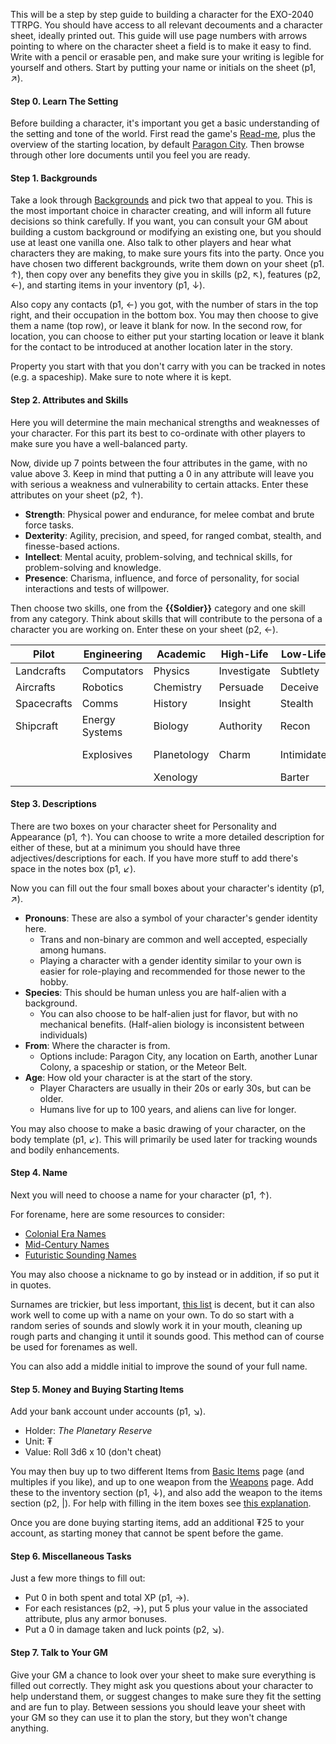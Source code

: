 This will be a step by step guide to building a character for the EXO-2040 TTRPG. You should have access to all relevant decouments and a character sheet, ideally printed out.  This guide will use page numbers with arrows pointing to where on the character sheet a field is to make it easy to find. Write with a pencil or erasable pen, and make sure your writing is legible for yourself and others. Start by putting your name or initials on the sheet (p1, ↗). 
#### Step 0. Learn The Setting
Before building a character, it's important you get a basic understanding of the setting and tone of the world. First read the game's [Read-me](Readme.md), plus the overview of the starting location, by default [Paragon City](/The%20System/Human%20Commonwealth/Paragon%20City.md). Then browse through other lore documents until you feel you are ready. 
#### Step 1. Backgrounds
Take a look through [Backgrounds](/Reference/Backgrounds.md) and pick two that appeal to you. This is the most important choice in character creating, and will inform all future decisions so think carefully. If you want, you can consult your GM about building a custom background or modifying an existing one, but you should use at least one vanilla one. Also talk to other players and hear what characters they are making, to make sure yours fits into the party. Once you have chosen two different backgrounds, write them down on your sheet (p1. ↑), then copy over any benefits they give you in skills (p2, ↖), features (p2, ←), and starting items in your inventory (p1, ↓).

Also copy any contacts (p1, ←) you got, with the number of stars in the top right, and their occupation in the bottom box. You may then choose to give them a name (top row), or leave it blank for now. In the second row, for location, you can choose to either put your starting location or leave it blank for the contact to be introduced at another location later in the story.

Property you start with that you don't carry with you can be tracked in notes (e.g. a spaceship). Make sure to note where it is kept.
#### Step 2. Attributes and Skills
Here you will determine the main mechanical strengths and weaknesses of your character. For this part its best to co-ordinate with other players to make sure you have a well-balanced party.

Now, divide up 7 points between the four attributes in the game, with no value above 3.  Keep in mind that putting a 0 in any attribute will leave you with serious a weakness and vulnerability to certain attacks. Enter these attributes on your sheet (p2, ↑). 

- **Strength**: Physical power and endurance, for melee combat and brute force tasks.
- **Dexterity**: Agility, precision, and speed, for ranged combat, stealth, and finesse-based actions.
- **Intellect**: Mental acuity, problem-solving, and technical skills, for problem-solving and knowledge.
- **Presence**: Charisma, influence, and force of personality, for social interactions and tests of willpower.

Then choose two skills, one from the **{{Soldier}}** category and one skill from any category. Think about skills that will contribute to the persona of a character you are working on. Enter these on your sheet (p2, ←).

| Pilot       | Engineering    | Academic    | High-Life   | Low-Life   | Soldier        | Explorer   |
| ----------- | -------------- | ----------- | ----------- | ---------- | -------------- | ---------- |
| Landcrafts  | Computators    | Physics     | Investigate | Subtlety   | Archery        | Medicate   |
| Aircrafts   | Robotics       | Chemistry   | Persuade    | Deceive    | Blades         | Move       |
| Spacecrafts | Comms          | History     | Insight     | Stealth    | Firearms       | *Survival* |
| Shipcraft   | Energy Systems | Biology     | Authority   | Recon      | Energy Weapons | Navigate   |
|             | Explosives     | Planetology | Charm       | Intimidate | Martial Arts   | Track      |
|             |                | Xenology    |             | Barter     |                | Nature     |

#### Step 3. Descriptions
There are two boxes on your character sheet for Personality and Appearance (p1, ↑). You can choose to write a more detailed description for either of these, but at a minimum you should have three adjectives/descriptions for each. If you have more stuff to add there's space in the notes box (p1, ↙).

Now you can fill out the four small boxes about your character's identity (p1, ↗).

- **Pronouns**: These are also a symbol of your character's gender identity here.
	- Trans and non-binary are common and well accepted, especially among humans.
	- Playing a character with a gender identity similar to your own is easier for role-playing and recommended for those newer to the hobby.
- **Species**: This should be human unless you are half-alien with a background.
	- You can also choose to be half-alien just for flavor, but with no mechanical benefits. (Half-alien biology is inconsistent between individuals)
- **From**: Where the character is from.
	- Options include: Paragon City, any location on Earth, another Lunar Colony, a spaceship or station, or the Meteor Belt.
- **Age**: How old your character is at the start of the story.
	- Player Characters are usually in their 20s or early 30s, but can be older.
	- Humans live for up to 100 years, and aliens can live for longer.

You may also choose to make a basic drawing of your character, on the body template (p1, ↙). This will primarily be used later for tracking wounds and bodily enhancements.
#### Step 4. Name
Next you will need to choose a name for your character (p1, ↑).

For forename, here are some resources to consider:
- [Colonial Era Names](https://nameberry.com/list/1031/colonial-names-from-the-1700s)
- [Mid-Century Names](https://nameberry.com/list/426/midcentury-baby-names)
- [Futuristic Sounding Names](https://momlovesbest.com/futuristic-baby-names)

You may also choose a nickname to go by instead or in addition, if so put it in quotes.

Surnames are trickier, but less important, [this list](https://listophile.com/names/last/vintage/) is decent, but it can also work well to come up with a name on your own. To do so start with a random series of sounds and slowly work it in your mouth, cleaning up rough parts and changing it until it sounds good. This method can of course be used for forenames as well.

You can also add a middle initial to improve the sound of your full name.
#### Step 5. Money and Buying Starting Items
Add your bank account under accounts (p1, ↘).
- Holder: *The Planetary Reserve*
- Unit: ₮
- Value: Roll 3d6 x 10 (don't cheat)

You may then buy up to two different Items from [Basic Items](/Items/Basic%20Items.md) page (and multiples if you like), and up to one weapon from the [Weapons](/Items/Weapons.md) page. Add these to the inventory section (p1, ↓), and also add the weapon to the items section (p2, |). For help with filling in the item boxes see [this explanation](Combat#Weapons).

Once you are done buying starting items, add an additional ₮25 to your account, as starting money that cannot be spent before the game.
#### Step 6. Miscellaneous Tasks
Just a few more things to fill out:
- Put 0 in both spent and total XP (p1, →).
- For each resistances (p2, →), put 5 plus your value in the associated attribute, plus any armor bonuses.
- Put a 0 in damage taken and luck points (p2, ↘).
#### Step 7. Talk to Your GM
Give your GM a chance to look over your sheet to make sure everything is filled out correctly. They might ask you questions about your character to help understand them, or suggest changes to make sure they fit the setting and are fun to play. Between sessions you should leave your sheet with your GM so they can use it to plan the story, but they won't change anything.